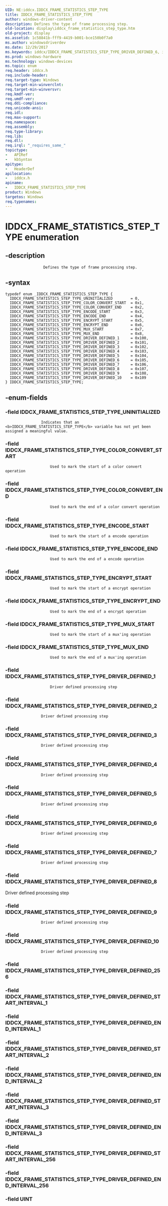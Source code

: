 ```yaml
---
UID: NE:iddcx.IDDCX_FRAME_STATISTICS_STEP_TYPE
title: IDDCX_FRAME_STATISTICS_STEP_TYPE
author: windows-driver-content
description: Defines the type of frame processing step.
old-location: display\iddcx_frame_statistics_step_type.htm
old-project: display
ms.assetid: 1c58841b-fff9-4419-b001-bce150b0f7a0
ms.author: windowsdriverdev
ms.date: 12/29/2017
ms.keywords: iddcx/IDDCX_FRAME_STATISTICS_STEP_TYPE_DRIVER_DEFINED_6, iddcx/IDDCX_FRAME_STATISTICS_STEP_TYPE_ENCODE_START, IDDCX_FRAME_STATISTICS_STEP_TYPE_DRIVER_DEFINED_2, iddcx/IDDCX_FRAME_STATISTICS_STEP_TYPE_DRIVER_DEFINED_5, iddcx/IDDCX_FRAME_STATISTICS_STEP_TYPE_DRIVER_DEFINED_10, iddcx/IDDCX_FRAME_STATISTICS_STEP_TYPE_DRIVER_DEFINED_1, IDDCX_FRAME_STATISTICS_STEP_TYPE, iddcx/IDDCX_FRAME_STATISTICS_STEP_TYPE_DRIVER_DEFINED_2, iddcx/IDDCX_FRAME_STATISTICS_STEP_TYPE_COLOR_CONVERT_START, iddcx/IDDCX_FRAME_STATISTICS_STEP_TYPE_UNINITIALIZED, iddcx/IDDCX_FRAME_STATISTICS_STEP_TYPE_COLOR_CONVERT_END, IDDCX_FRAME_STATISTICS_STEP_TYPE_ENCRYPT_END, IDDCX_FRAME_STATISTICS_STEP_TYPE_MUX_END, iddcx/IDDCX_FRAME_STATISTICS_STEP_TYPE_ENCRYPT_START, IDDCX_FRAME_STATISTICS_STEP_TYPE_DRIVER_DEFINED_1, iddcx/IDDCX_FRAME_STATISTICS_STEP_TYPE_DRIVER_DEFINED_4, IDDCX_FRAME_STATISTICS_STEP_TYPE_ENCRYPT_START, iddcx/IDDCX_FRAME_STATISTICS_STEP_TYPE_DRIVER_DEFINED_3, iddcx/IDDCX_FRAME_STATISTICS_STEP_TYPE_MUX_START, IDDCX_FRAME_STATISTICS_STEP_TYPE_DRIVER_DEFINED_7, iddcx/IDDCX_FRAME_STATISTICS_STEP_TYPE_DRIVER_DEFINED_9, IDDCX_FRAME_STATISTICS_STEP_TYPE_COLOR_CONVERT_START, iddcx/IDDCX_FRAME_STATISTICS_STEP_TYPE_DRIVER_DEFINED_7, IDDCX_FRAME_STATISTICS_STEP_TYPE_DRIVER_DEFINED_9, iddcx/IDDCX_FRAME_STATISTICS_STEP_TYPE_ENCRYPT_END, iddcx/IDDCX_FRAME_STATISTICS_STEP_TYPE_DRIVER_DEFINED_8, IDDCX_FRAME_STATISTICS_STEP_TYPE_ENCODE_START, IDDCX_FRAME_STATISTICS_STEP_TYPE_DRIVER_DEFINED_8, IDDCX_FRAME_STATISTICS_STEP_TYPE_MUX_START, IDDCX_FRAME_STATISTICS_STEP_TYPE enumeration [Display Devices], IDDCX_FRAME_STATISTICS_STEP_TYPE_DRIVER_DEFINED_3, display.iddcx_frame_statistics_step_type, iddcx/IDDCX_FRAME_STATISTICS_STEP_TYPE_MUX_END, iddcx/IDDCX_FRAME_STATISTICS_STEP_TYPE_ENCODE_END, iddcx/IDDCX_FRAME_STATISTICS_STEP_TYPE, IDDCX_FRAME_STATISTICS_STEP_TYPE_DRIVER_DEFINED_10, IDDCX_FRAME_STATISTICS_STEP_TYPE_COLOR_CONVERT_END, IDDCX_FRAME_STATISTICS_STEP_TYPE_DRIVER_DEFINED_5, IDDCX_FRAME_STATISTICS_STEP_TYPE_ENCODE_END, IDDCX_FRAME_STATISTICS_STEP_TYPE_DRIVER_DEFINED_4, IDDCX_FRAME_STATISTICS_STEP_TYPE_UNINITIALIZED, IDDCX_FRAME_STATISTICS_STEP_TYPE_DRIVER_DEFINED_6
ms.prod: windows-hardware
ms.technology: windows-devices
ms.topic: enum
req.header: iddcx.h
req.include-header: 
req.target-type: Windows
req.target-min-winverclnt: 
req.target-min-winversvr: 
req.kmdf-ver: 
req.umdf-ver: 
req.ddi-compliance: 
req.unicode-ansi: 
req.idl: 
req.max-support: 
req.namespace: 
req.assembly: 
req.type-library: 
req.lib: 
req.dll: 
req.irql: "_requires_same_"
topictype:
-	APIRef
-	kbSyntax
apitype:
-	HeaderDef
apilocation:
-	iddcx.h
apiname:
-	IDDCX_FRAME_STATISTICS_STEP_TYPE
product: Windows
targetos: Windows
req.typenames: 
---
```


# IDDCX_FRAME_STATISTICS_STEP_TYPE enumeration


## -description



                     Defines the type of frame processing step.
                


## -syntax


````
typedef enum _IDDCX_FRAME_STATISTICS_STEP_TYPE { 
  IDDCX_FRAME_STATISTICS_STEP_TYPE_UNINITIALIZED        = 0,
  IDDCX_FRAME_STATISTICS_STEP_TYPE_COLOR_CONVERT_START  = 0x1,
  IDDCX_FRAME_STATISTICS_STEP_TYPE_COLOR_CONVERT_END    = 0x2,
  IDDCX_FRAME_STATISTICS_STEP_TYPE_ENCODE_START         = 0x3,
  IDDCX_FRAME_STATISTICS_STEP_TYPE_ENCODE_END           = 0x4,
  IDDCX_FRAME_STATISTICS_STEP_TYPE_ENCRYPT_START        = 0x5,
  IDDCX_FRAME_STATISTICS_STEP_TYPE_ENCRYPT_END          = 0x6,
  IDDCX_FRAME_STATISTICS_STEP_TYPE_MUX_START            = 0x7,
  IDDCX_FRAME_STATISTICS_STEP_TYPE_MUX_END              = 0x8,
  IDDCX_FRAME_STATISTICS_STEP_TYPE_DRIVER_DEFINED_1     = 0x100,
  IDDCX_FRAME_STATISTICS_STEP_TYPE_DRIVER_DEFINED_2     = 0x101,
  IDDCX_FRAME_STATISTICS_STEP_TYPE_DRIVER_DEFINED_3     = 0x102,
  IDDCX_FRAME_STATISTICS_STEP_TYPE_DRIVER_DEFINED_4     = 0x103,
  IDDCX_FRAME_STATISTICS_STEP_TYPE_DRIVER_DEFINED_5     = 0x104,
  IDDCX_FRAME_STATISTICS_STEP_TYPE_DRIVER_DEFINED_6     = 0x105,
  IDDCX_FRAME_STATISTICS_STEP_TYPE_DRIVER_DEFINED_7     = 0x106,
  IDDCX_FRAME_STATISTICS_STEP_TYPE_DRIVER_DEFINED_8     = 0x107,
  IDDCX_FRAME_STATISTICS_STEP_TYPE_DRIVER_DEFINED_9     = 0x108,
  IDDCX_FRAME_STATISTICS_STEP_TYPE_DRIVER_DEFINED_10    = 0x109
} IDDCX_FRAME_STATISTICS_STEP_TYPE;
````


## -enum-fields




### -field IDDCX_FRAME_STATISTICS_STEP_TYPE_UNINITIALIZED


                        
                    Indicates that an <b>IDDCX_FRAME_STATISTICS_STEP_TYPE</b> variable has not yet been assigned a meaningful value.


### -field IDDCX_FRAME_STATISTICS_STEP_TYPE_COLOR_CONVERT_START


                        Used to mark the start of a color convert operation
                    


### -field IDDCX_FRAME_STATISTICS_STEP_TYPE_COLOR_CONVERT_END


                        Used to mark the end of a color convert operation
                    


### -field IDDCX_FRAME_STATISTICS_STEP_TYPE_ENCODE_START


                        Used to mark the start of a encode operation
                    


### -field IDDCX_FRAME_STATISTICS_STEP_TYPE_ENCODE_END


                        Used to mark the end of a encode operation
                    


### -field IDDCX_FRAME_STATISTICS_STEP_TYPE_ENCRYPT_START


                        Used to mark the start of a encrypt operation
                    


### -field IDDCX_FRAME_STATISTICS_STEP_TYPE_ENCRYPT_END


                        Used to mark the end of a encrypt operation
                    


### -field IDDCX_FRAME_STATISTICS_STEP_TYPE_MUX_START


                        Used to mark the start of a mux'ing operation
                    


### -field IDDCX_FRAME_STATISTICS_STEP_TYPE_MUX_END


                        Used to mark the end of a mux'ing operation
                    


### -field IDDCX_FRAME_STATISTICS_STEP_TYPE_DRIVER_DEFINED_1


                        Driver defined processing step


### -field IDDCX_FRAME_STATISTICS_STEP_TYPE_DRIVER_DEFINED_2


                        
                    Driver defined processing step


### -field IDDCX_FRAME_STATISTICS_STEP_TYPE_DRIVER_DEFINED_3


                        
                    Driver defined processing step


### -field IDDCX_FRAME_STATISTICS_STEP_TYPE_DRIVER_DEFINED_4


                        
                    Driver defined processing step


### -field IDDCX_FRAME_STATISTICS_STEP_TYPE_DRIVER_DEFINED_5


                        
                    Driver defined processing step


### -field IDDCX_FRAME_STATISTICS_STEP_TYPE_DRIVER_DEFINED_6


                        
                    Driver defined processing step


### -field IDDCX_FRAME_STATISTICS_STEP_TYPE_DRIVER_DEFINED_7


                        
                    Driver defined processing step


### -field IDDCX_FRAME_STATISTICS_STEP_TYPE_DRIVER_DEFINED_8

Driver defined processing step
                        
                    


### -field IDDCX_FRAME_STATISTICS_STEP_TYPE_DRIVER_DEFINED_9


                        
                    Driver defined processing step


### -field IDDCX_FRAME_STATISTICS_STEP_TYPE_DRIVER_DEFINED_10


                        
                    Driver defined processing step


### -field IDDCX_FRAME_STATISTICS_STEP_TYPE_DRIVER_DEFINED_256



### -field IDDCX_FRAME_STATISTICS_STEP_TYPE_DRIVER_DEFINED_START_INTERVAL_1



### -field IDDCX_FRAME_STATISTICS_STEP_TYPE_DRIVER_DEFINED_END_INTERVAL_1



### -field IDDCX_FRAME_STATISTICS_STEP_TYPE_DRIVER_DEFINED_START_INTERVAL_2



### -field IDDCX_FRAME_STATISTICS_STEP_TYPE_DRIVER_DEFINED_END_INTERVAL_2



### -field IDDCX_FRAME_STATISTICS_STEP_TYPE_DRIVER_DEFINED_START_INTERVAL_3



### -field IDDCX_FRAME_STATISTICS_STEP_TYPE_DRIVER_DEFINED_END_INTERVAL_3



### -field IDDCX_FRAME_STATISTICS_STEP_TYPE_DRIVER_DEFINED_START_INTERVAL_256



### -field IDDCX_FRAME_STATISTICS_STEP_TYPE_DRIVER_DEFINED_END_INTERVAL_256



### -field UINT



